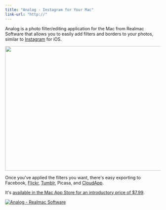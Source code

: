 ```yaml
---
title: "Analog - Instagram for Your Mac"
link-url: "http://"
---
```

<p>Analog is a photo filter/editing application for the Mac from Realmac Software that allows you to easily add filters and borders to your photos, similar to <a href="https://chrisenns.com/2011/09/20/instagram-version-2-0/">Instagram</a> for iOS.</p>
<p><img src="https://chrisenns.com/wp-content/uploads/2011/09/Screen-Shot-2011-09-28-at-1.21.42-PM.png" alt="" title="Analog Screenshot" width="601" height="401" class="aligncenter size-full wp-image-19664" /></p>
<p>Once you've applied the filters you want, there's easy exporting to Facebook, <a href="http://www.flickr.com">Flickr</a>, <a href="http://www.tumblr.com">Tumblr</a>, Picasa, and <a href="http://getcloudapp.com/">CloudApp</a>.</p>
<p>It's <a href="http://click.linksynergy.com/fs-bin/stat?id=6PFrOqNV4B8&offerid=146261&type=3&subid=0&tmpid=1826&RD_PARM1=http%253A%252F%252Fitunes.apple.com%252Fca%252Fapp%252Fanalog%252Fid418343177%253Fmt%253D12%2526uo%253D4%2526partnerId%253D30" target="itunes_store">available in the Mac App Store for an introductory price of $7.99</a>.</p>
<p><a href="http://click.linksynergy.com/fs-bin/stat?id=6PFrOqNV4B8&offerid=146261&type=3&subid=0&tmpid=1826&RD_PARM1=http%253A%252F%252Fitunes.apple.com%252Fca%252Fapp%252Fanalog%252Fid418343177%253Fmt%253D12%2526uo%253D4%2526partnerId%253D30" target="itunes_store"><img src="http://ax.phobos.apple.com.edgesuite.net/images/web/linkmaker/badge_macappstore-lrg.gif" alt="Analog - Realmac Software" style="border: 0;"/></a></p>
